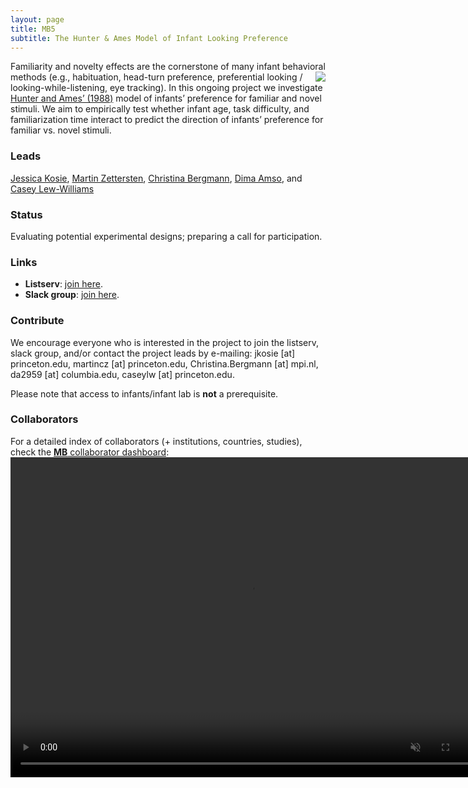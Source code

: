 ```yaml
---
layout: page
title: MB5
subtitle: The Hunter & Ames Model of Infant Looking Preference
---
```


<!--
To-do:
- replace image placeholders.
- add collaborators map.
-->

Familiarity and novelty effects are the cornerstone of many infant behavioral methods <img style="float: right;" src="/assets/img/infant_in_lab_300px.png"> (e.g., habituation, head-turn preference, preferential looking / looking-while-listening, eye tracking). In this ongoing project we investigate [Hunter and Ames’ (1988)](https://psycnet.apa.org/record/1988-98065-003) model of infants’ preference for familiar and novel stimuli. We aim to empirically test whether infant age, task difficulty, and familiarization time interact to predict the direction of infants’ preference for familiar vs. novel stimuli.

### Leads
[Jessica Kosie](https://jkosie.github.io/), [Martin Zettersten](https://martinzettersten.weebly.com/), [Christina Bergmann](https://www.mpi.nl/people/bergmann-christina), [Dima Amso](https://psychology.columbia.edu/content/dima-amso),  and [Casey Lew-Williams](https://psych.princeton.edu/person/casey-lew-williams)

<!-- move collaborators index back here when the project is underway -->

<!-- Flourish
<div class="flourish-embed flourish-map" data-src="visualisation/2520309" data-url="https://flo.uri.sh/visualisation/2520309/embed"><script src="https://public.flourish.studio/resources/embed.js"></script></div>
-->

### Status
Evaluating potential experimental designs; preparing a call for participation.

### Links
* **Listserv**: [join here](https://mailman.stanford.edu/mailman/listinfo/manybabies5).
* **Slack group**: [join here](https://join.slack.com/t/manybabies5/shared_invite/zt-l3ynakp0-7dY9zbgAZYHxLrrsu4sZPA).

### Contribute
We encourage everyone who is interested in the project to join the listserv, slack group, and/or contact the project leads by e-mailing: jkosie [at] princeton.edu, martincz [at] princeton.edu, Christina.Bergmann [at] mpi.nl, da2959 [at] columbia.edu, caseylw [at] princeton.edu.

Please note that access to infants/infant lab is **not** a prerequisite.

### Collaborators
For a detailed index of collaborators (+ institutions, countries, studies), check the [**MB** collaborator dashboard](https://rodrigodalben.shinyapps.io/shiny_mb_map/): <video muted autoplay="autoplay" loop="loop" width="768" height="512">
    <source src="/assets/img/dashboard_studies.mp4" type="video/mp4">  
    </video>

<!-- ### Publications -->
